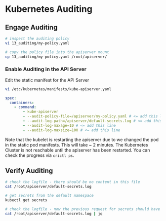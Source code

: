 # Kubernetes Auditing

## Engage Auditing

```bash
# inspect the auditing policy
vi 13_auditing/my-policy.yaml

# copy the policy file into the apiserver mount
cp 13_auditing/my-policy.yaml /root/apiserver/
```

### Enable Auditing in the API Server

Edit the static manifest for the API Server

```bash
vi /etc/kubernetes/manifests/kube-apiserver.yaml
```

```yaml
spec:
  containers:
    - command:
        - kube-apiserver
        - --audit-policy-file=/apiserver/my-policy.yaml # <= add this line
        - --audit-log-path=/apiserver/default-secrets.log # <= add this line
        - --audit-log-maxage=10 # <= add this line
        - --audit-log-maxsize=100 # <= add this line
```

Note that the kubelet is restarting the apiserver due to we changed the pod in the static pod manifests. This will take ~ 2 minutes. The Kubernetes Cluster is not reachable until the apiserver has been restarted. You can check the progress via `crictl ps`.

## Verify Auditing

```bash
# check the logfile - there should be no content in this file
cat /root/apiserver/default-secrets.log

# get secrets from the default namespace
kubectl get secrets

# check the logfile - now the previous request for secrets should have triggered an entry
cat /root/apiserver/default-secrets.log | jq
```
